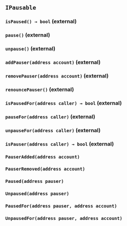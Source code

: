## `IPausable`






### `isPaused() → bool` (external)





### `pause()` (external)





### `unpause()` (external)





### `addPauser(address account)` (external)





### `removePauser(address account)` (external)





### `renouncePauser()` (external)





### `isPausedFor(address caller) → bool` (external)





### `pauseFor(address caller)` (external)





### `unpauseFor(address caller)` (external)





### `isPauser(address caller) → bool` (external)






### `PauserAdded(address account)`





### `PauserRemoved(address account)`





### `Paused(address pauser)`





### `Unpaused(address pauser)`





### `PausedFor(address pauser, address account)`





### `UnpausedFor(address pauser, address account)`







